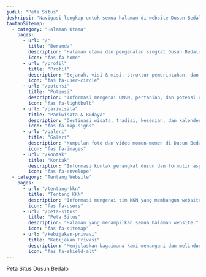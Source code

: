 ```yaml
---
judul: "Peta Situs"
deskripsi: "Navigasi lengkap untuk semua halaman di website Dusun Bedalo"
tautanSitemap:
  - category: "Halaman Utama"
    pages:
      - url: "/"
        title: "Beranda"
        description: "Halaman utama dan pengenalan singkat Dusun Bedalo."
        icon: "fas fa-home"
      - url: "/profil"
        title: "Profil"
        description: "Sejarah, visi & misi, struktur pemerintahan, dan data demografi."
        icon: "fas fa-user-circle"
      - url: "/potensi"
        title: "Potensi"
        description: "Informasi mengenai UMKM, pertanian, dan potensi unggulan lainnya."
        icon: "fas fa-lightbulb"
      - url: "/pariwisata"
        title: "Pariwisata & Budaya"
        description: "Destinasi wisata, tradisi, kesenian, dan kalender acara budaya."
        icon: "fas fa-map-signs"
      - url: "/galeri"
        title: "Galeri"
        description: "Kumpulan foto dan video momen-momen di Dusun Bedalo."
        icon: "fas fa-images"
      - url: "/kontak"
        title: "Kontak"
        description: "Informasi kontak perangkat dusun dan formulir aspirasi warga."
        icon: "fas fa-envelope"
  - category: "Tentang Website"
    pages:
      - url: "/tentang-kkn"
        title: "Tentang KKN"
        description: "Informasi mengenai tim KKN yang membangun website ini."
        icon: "fas fa-users"
      - url: "/peta-situs"
        title: "Peta Situs"
        description: "Halaman yang menampilkan semua halaman website."
        icon: "fas fa-sitemap"
      - url: "/kebijakan-privasi"
        title: "Kebijakan Privasi"
        description: "Menjelaskan bagaimana kami menangani dan melindungi data pribadi Anda."
        icon: "fas fa-shield-alt"
---
```


Peta Situs Dusun Bedalo